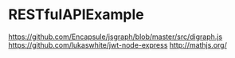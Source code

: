 # RESTfulAPIExample
https://github.com/Encapsule/jsgraph/blob/master/src/digraph.js
https://github.com/lukaswhite/jwt-node-express
http://mathjs.org/